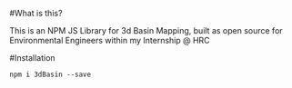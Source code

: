#What is this?

This is an NPM JS Library for 3d Basin Mapping, built as open source for Environmental Engineers within my Internship @ HRC

#Installation

`npm i 3dBasin --save`


